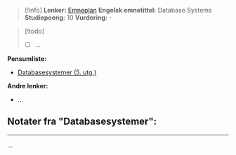> [!info]
> **Lenker:** [Emneplan](https://www.hvl.no/studier/studieprogram/emne/DAT107)
> **Engelsk emnetittel:** Database Systems
> **Studiepoeng:** 10
> **Vurdering:** -

>[!todo]
>- [ ] ...

**Pensumliste:**
- [Databasesystemer (5. utg.)](https://bibsys-xc.alma.exlibrisgroup.com/leganto/public/47BIBSYS_HIB/citation/9786782060002221?auth=SAML)

**Andre lenker:**
- ...


## Notater fra "Databasesystemer":
- - -
...
